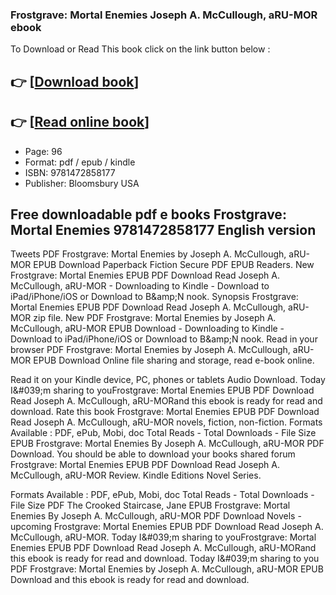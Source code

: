 ### Frostgrave: Mortal Enemies Joseph A. McCullough, aRU-MOR ebook

To Download or Read This book click on the link button below :

## 👉  [**[Download book](http://ebooksharez.info/download.php?group=book&from=github.com&id=708432&lnk=1063 "Download book")**]

## 👉  [**[Read online book](http://ebooksharez.info/download.php?group=book&from=github.com&id=708432&lnk=1063 "Read online book")**]


* Page: 96
* Format: pdf / epub / kindle
* ISBN: 9781472858177
* Publisher: Bloomsbury USA



## Free downloadable pdf e books Frostgrave: Mortal Enemies 9781472858177 English version


Tweets PDF Frostgrave: Mortal Enemies by Joseph A. McCullough, aRU-MOR EPUB Download Paperback Fiction Secure PDF EPUB Readers. New Frostgrave: Mortal Enemies EPUB PDF Download Read Joseph A. McCullough, aRU-MOR - Downloading to Kindle - Download to iPad/iPhone/iOS or Download to B&amp;amp;N nook. Synopsis Frostgrave: Mortal Enemies EPUB PDF Download Read Joseph A. McCullough, aRU-MOR zip file. New PDF Frostgrave: Mortal Enemies by Joseph A. McCullough, aRU-MOR EPUB Download - Downloading to Kindle - Download to iPad/iPhone/iOS or Download to B&amp;amp;N nook. Read in your browser PDF Frostgrave: Mortal Enemies by Joseph A. McCullough, aRU-MOR EPUB Download Online file sharing and storage, read e-book online.

Read it on your Kindle device, PC, phones or tablets Audio Download. Today I&amp;#039;m sharing to youFrostgrave: Mortal Enemies EPUB PDF Download Read Joseph A. McCullough, aRU-MORand this ebook is ready for read and download. Rate this book Frostgrave: Mortal Enemies EPUB PDF Download Read Joseph A. McCullough, aRU-MOR novels, fiction, non-fiction. Formats Available : PDF, ePub, Mobi, doc Total Reads - Total Downloads - File Size EPUB Frostgrave: Mortal Enemies By Joseph A. McCullough, aRU-MOR PDF Download. You should be able to download your books shared forum Frostgrave: Mortal Enemies EPUB PDF Download Read Joseph A. McCullough, aRU-MOR Review. Kindle Editions Novel Series.

Formats Available : PDF, ePub, Mobi, doc Total Reads - Total Downloads - File Size PDF The Crooked Staircase, Jane EPUB Frostgrave: Mortal Enemies By Joseph A. McCullough, aRU-MOR PDF Download Novels - upcoming Frostgrave: Mortal Enemies EPUB PDF Download Read Joseph A. McCullough, aRU-MOR. Today I&amp;#039;m sharing to youFrostgrave: Mortal Enemies EPUB PDF Download Read Joseph A. McCullough, aRU-MORand this ebook is ready for read and download. Today I&amp;#039;m sharing to you PDF Frostgrave: Mortal Enemies by Joseph A. McCullough, aRU-MOR EPUB Download and this ebook is ready for read and download.





